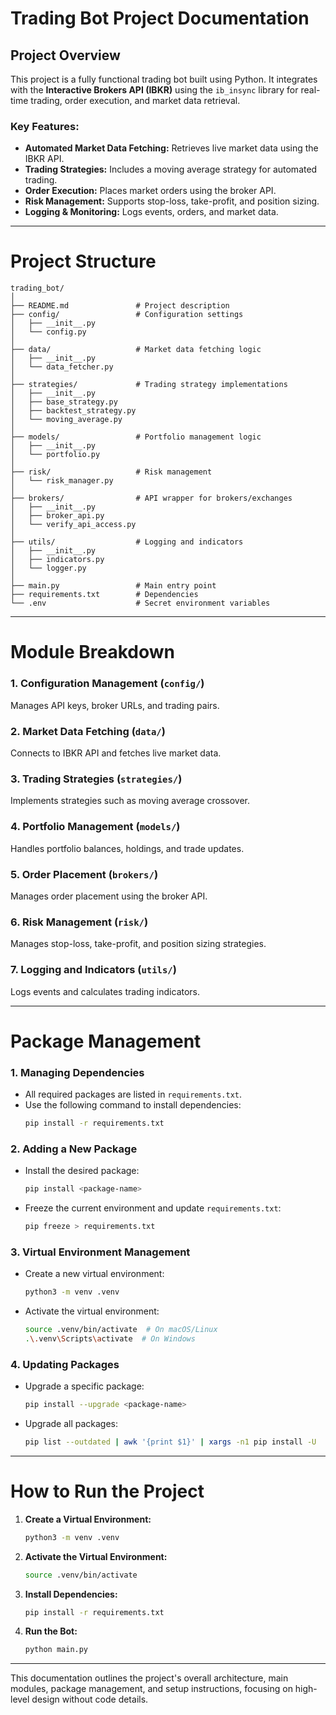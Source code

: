 # Trading Bot Project Documentation

## **Project Overview**
This project is a fully functional trading bot built using Python. It integrates with the **Interactive Brokers API (IBKR)** using the `ib_insync` library for real-time trading, order execution, and market data retrieval.

### **Key Features:**
- **Automated Market Data Fetching:** Retrieves live market data using the IBKR API.
- **Trading Strategies:** Includes a moving average strategy for automated trading.
- **Order Execution:** Places market orders using the broker API.
- **Risk Management:** Supports stop-loss, take-profit, and position sizing.
- **Logging & Monitoring:** Logs events, orders, and market data.

---

# **Project Structure**
```
trading_bot/
│
├── README.md               # Project description
├── config/                 # Configuration settings
│   ├── __init__.py
│   └── config.py
│
├── data/                   # Market data fetching logic
│   ├── __init__.py
│   └── data_fetcher.py
│
├── strategies/             # Trading strategy implementations
│   ├── __init__.py
│   ├── base_strategy.py
│   ├── backtest_strategy.py
│   └── moving_average.py
│
├── models/                 # Portfolio management logic
│   ├── __init__.py
│   └── portfolio.py
│
├── risk/                   # Risk management
│   └── risk_manager.py
│
├── brokers/                # API wrapper for brokers/exchanges
│   ├── __init__.py
│   ├── broker_api.py
│   └── verify_api_access.py
│
├── utils/                  # Logging and indicators
│   ├── __init__.py
│   ├── indicators.py
│   └── logger.py
│
├── main.py                 # Main entry point
├── requirements.txt        # Dependencies
└── .env                    # Secret environment variables
```

---

# **Module Breakdown**

### **1. Configuration Management (`config/`)**
Manages API keys, broker URLs, and trading pairs.

### **2. Market Data Fetching (`data/`)**
Connects to IBKR API and fetches live market data.

### **3. Trading Strategies (`strategies/`)**
Implements strategies such as moving average crossover.

### **4. Portfolio Management (`models/`)**
Handles portfolio balances, holdings, and trade updates.

### **5. Order Placement (`brokers/`)**
Manages order placement using the broker API.

### **6. Risk Management (`risk/`)**
Manages stop-loss, take-profit, and position sizing strategies.

### **7. Logging and Indicators (`utils/`)**
Logs events and calculates trading indicators.

---

# **Package Management**

### **1. Managing Dependencies**
- All required packages are listed in `requirements.txt`.
- Use the following command to install dependencies:
  ```bash
  pip install -r requirements.txt
  ```

### **2. Adding a New Package**
- Install the desired package:
  ```bash
  pip install <package-name>
  ```
- Freeze the current environment and update `requirements.txt`:
  ```bash
  pip freeze > requirements.txt
  ```

### **3. Virtual Environment Management**
- Create a new virtual environment:
  ```bash
  python3 -m venv .venv
  ```
- Activate the virtual environment:
  ```bash
  source .venv/bin/activate  # On macOS/Linux
  .\.venv\Scripts\activate  # On Windows
  ```

### **4. Updating Packages**
- Upgrade a specific package:
  ```bash
  pip install --upgrade <package-name>
  ```
- Upgrade all packages:
  ```bash
  pip list --outdated | awk '{print $1}' | xargs -n1 pip install -U
  ```

---

# **How to Run the Project**

1. **Create a Virtual Environment:**
   ```bash
   python3 -m venv .venv
   ```

2. **Activate the Virtual Environment:**
   ```bash
   source .venv/bin/activate
   ```

3. **Install Dependencies:**
   ```bash
   pip install -r requirements.txt
   ```

4. **Run the Bot:**
   ```bash
   python main.py
   ```

---

This documentation outlines the project's overall architecture, main modules, package management, and setup instructions, focusing on high-level design without code details.

